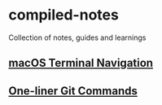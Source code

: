 # compiled-notes
Collection of notes, guides and learnings

## [macOS Terminal Navigation](living-in-terminal.md)

## [One-liner Git Commands](git.md)
